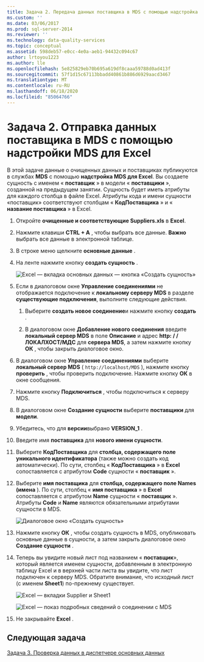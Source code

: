 ```yaml
---
title: Задача 2. Передача данных поставщика в MDS с помощью надстройка MDS для Excel | Документация Майкрософт
ms.custom: ''
ms.date: 03/06/2017
ms.prod: sql-server-2014
ms.reviewer: ''
ms.technology: data-quality-services
ms.topic: conceptual
ms.assetid: 598deb57-e0cc-4e0a-aeb1-94432c094c67
author: lrtoyou1223
ms.author: lle
ms.openlocfilehash: 5e825829eb70b695a619df8caaa59788d0ad413f
ms.sourcegitcommit: 57f1d15c67113bbadd40861b886d6929aacd3467
ms.translationtype: MT
ms.contentlocale: ru-RU
ms.lasthandoff: 06/18/2020
ms.locfileid: "85064766"
---
```

# <a name="task-2-uploading-supplier-data-to-mds-using-mds-add-in-for-excel"></a>Задача 2. Отправка данных поставщика в MDS с помощью надстройки MDS для Excel
  В этой задаче данные о очищенных данных и поставщиках публикуются в службах **MDS** с помощью **надстройка MDS для Excel**. Вы создаете сущность с именем « **поставщик** » в модели « **поставщики** », созданной на предыдущем занятии. Сущность будет иметь атрибуты для каждого столбца в файле Excel. Атрибуты кода и имени сущности «поставщик» соответствуют столбцам « **КодПоставщика** » и « **название поставщика** » в Excel.  
  
1.  Откройте **очищенные и соответствующие Suppliers.xls** в **Excel**.  
  
2.  Нажмите клавиши **CTRL + A** , чтобы выбрать все данные. **Важно** выбрать все данные в электронной таблице.  
  
3.  В строке меню щелкните **основные данные** .  
  
4.  На ленте нажмите кнопку **создать сущность** .  
  
     ![Excel — вкладка основных данных — кнопка «Создать сущность»](../../2014/tutorials/media/et-ulingsdtomdsusingmdsaddinforexcel-01.jpg "Excel — вкладка основных данных — кнопка «Создать сущность»")  
  
5.  Если в диалоговом окне **Управление соединениями** не отображается подключение к **локальному серверу MDS** в разделе **существующие подключения**, выполните следующие действия.  
  
    1.  Выберите **создать новое соединение**и нажмите кнопку **создать** .  
  
    2.  В диалоговом окне **Добавление нового соединения** введите **локальный сервер MDS** в поле **Описание** и адрес **http: \/ /ЛОКАЛХОСТ/МДС** для **сервера MDS**, а затем нажмите кнопку **ОК** , чтобы закрыть диалоговое окно.  
  
6.  В диалоговом окне **Управление соединениями** выберите **локальный сервер MDS** ( `http://localhost/MDS` ), нажмите кнопку **проверить** , чтобы проверить подключение. Нажмите кнопку **ОК** в окне сообщения.  
  
7.  Нажмите кнопку **Подключиться** , чтобы подключиться к серверу MDS.  
  
8.  В диалоговом окне **Создание сущности** выберите **поставщики** для **модели**.  
  
9. Убедитесь, что для **версии**выбрано **VERSION_1** .  
  
10. Введите имя **поставщика** для **нового имени сущности**.  
  
11. Выберите **КодПоставщика** для **столбца, содержащего поле уникального идентификатора** (также можно создать код автоматически). По сути, столбец « **КодПоставщика** » в **Excel** сопоставляется с атрибутом **Code** сущности « **поставщик** ».  
  
12. Выберите **имя поставщика** для **столбца, содержащего поле Names (имена** ). По сути, столбец « **имя поставщика** » в **Excel** сопоставляется с атрибутом **Name** сущности « **поставщик** ». Атрибуты **Code** и **Name** являются обязательными атрибутами сущности в MDS.  
  
     ![Диалоговое окно «Создать сущность»](../../2014/tutorials/media/et-ulingsdtomdsusingmdsaddinforexcel-02.jpg "Диалоговое окно «Создать сущность»")  
  
13. Нажмите кнопку **ОК** , чтобы создать сущность в MDS, опубликовать основные данные в сущности, а затем закрыть диалоговое окно **Создание сущности** .  
  
14. Теперь вы увидите новый лист под названием « **поставщик**», который является именем сущности, добавленным в электронную таблицу Excel и в верхней части листа вы увидите, что лист подключен к серверу MDS. Обратите внимание, что исходный лист (с именем **Sheet1**) по-прежнему существует.  
  
     ![Excel — вкладки Supplier и Sheet1](../../2014/tutorials/media/et-ulingsdtomdsusingmdsaddinforexcel-03.jpg "Excel — вкладки Supplier и Sheet1")  
  
     ![Excel — показ подробных сведений о соединении с MDS](../../2014/tutorials/media/et-ulingsdtomdsusingmdsaddinforexcel-04.jpg "Excel — показ подробных сведений о соединении с MDS")  
  
15. Не закрывайте **Excel** .  
  
## <a name="next-task"></a>Следующая задача  
 [Задача 3. Проверка данных в диспетчере основных данных](../../2014/tutorials/task-3-verifying-the-data-in-master-data-manager.md)  
  
  

